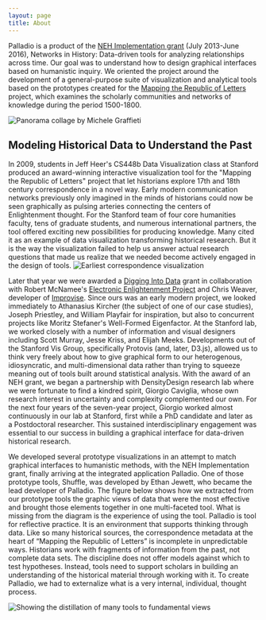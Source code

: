 ```yaml
---
layout: page
title: About
---
```

Palladio is a product of the [NEH Implementation grant](http://www.neh.gov/divisions/odh/grant-news/announcing-6-digital-humanities-implementation-grant-awards-july-2013) (July 2013-June 2016), Networks in History: Data-driven tools for analyzing relationships across time. Our goal was to understand how to design graphical interfaces based on humanistic inquiry. We oriented the project around the development of a general-purpose suite of visualization and analytical tools based on the prototypes created for the [Mapping the Republic of Letters](http://republicofletters.stanford.edu) project, which examines the scholarly communities and networks of knowledge during the period 1500-1800. 

![Panorama collage by Michele Graffieti]({{site.urlimg}}/rofl_panorama_sm.jpg)

## Modeling Historical Data to Understand the Past ##

In 2009, students in Jeff Heer's CS448b Data Visualization class at Stanford produced an award-winning interactive visualization tool for the "Mapping the Republic of Letters" project that let historians explore 17th and 18th century correspondence in a novel way. Early modern communication networks previously only imagined in the minds of historians could now be seen graphically as pulsing arteries connecting the centers of Enlightenment thought. For the Stanford team of four core humanities faculty, tens of graduate students, and numerous international partners, the tool offered exciting new possibilities for producing knowledge. Many cited it as an example of data visualization transforming historical research. But it is the way the visualization failed to help us answer actual research questions that made us realize that we needed become actively engaged in the design of tools. 
![Earliest correspondence visualization]({{site.urlimg}}/rplviz.png)

Later that year we were awarded a [Digging Into Data](http://diggingintodata.org/awards/2009/project/digging-enlightenment-mapping-republic-letters) grant in collaboration with Robert McNamee's [Electronic Enlightenment Project](http://www.e-enlightenment.com/) and Chris Weaver, developer of [Improvise](http://www.cs.ou.edu/~weaver/improvise/index.html). Since ours was an early modern project, we looked immediately to Athanasius Kircher (the subject of one of our case studies), Joseph Priestley, and William Playfair for inspiration, but also to concurrent projects like Moritz Stefaner's Well-Formed Eigenfactor. At the Stanford lab, we worked closely with a number of information and visual designers including Scott Murray, Jesse Kriss, and Elijah Meeks. Developments out of the Stanford Vis Group, specifically Protovis (and, later, D3.js), allowed us to think very freely about how to give graphical form to our heterogenous, idiosyncratic, and multi-dimensional data rather than trying to squeeze meaning out of tools built around statistical analysis. With the award of an NEH grant, we began a partnership with DensityDesign research lab where we were fortunate to find a kindred spirit, Giorgio Caviglia, whose own research interest in uncertainty and complexity complemented our own. For the next four years of the seven-year project, Giorgio worked almost continuously in our lab at Stanford, first while a PhD candidate and later as a Postdoctoral researcher. This sustained interdisciplinary engagement was essential to our success in building a graphical interface for data-driven historical research. 

We developed several prototype visualizations in an attempt to match graphical interfaces to humanistic methods, with the NEH Implementation grant, finally arriving at the integrated application Palladio. One of those prototype tools, Shuffle, was developed by Ethan Jewett, who became the lead developer of Palladio. The figure below shows how we extracted from our prototype tools the graphic views of data that were the most effective and brought those elements together in one multi-faceted tool. What is missing from the diagram is the experience of using the tool. Palladio is tool for reflective practice. It is an environment that supports thinking through data. Like so many historical sources, the correspondence metadata at the heart of “Mapping the Republic of Letters” is incomplete in unpredictable ways. Historians work with fragments of information from the past, not complete data sets. The discipline does not offer models against which to test hypotheses. Instead, tools need to support scholars in building an understanding of the historical material through working with it. To create Palladio, we had to externalize what is a very internal, individual, thought process. 

![Showing the distillation of many tools to fundamental views]({{site.urlimg}}/palladio_evol.png "Prototype Tools")